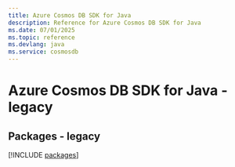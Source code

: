 ```yaml
---
title: Azure Cosmos DB SDK for Java
description: Reference for Azure Cosmos DB SDK for Java
ms.date: 07/01/2025
ms.topic: reference
ms.devlang: java
ms.service: cosmosdb
---
```

# Azure Cosmos DB SDK for Java - legacy
## Packages - legacy
[!INCLUDE [packages](cosmos-db-index.md)]